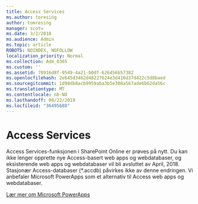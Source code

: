 ```yaml
---
title: Access Services
ms.author: toresing
author: tomresing
manager: scotv
ms.date: 3/2/2018
ms.audience: Admin
ms.topic: article
ROBOTS: NOINDEX, NOFOLLOW
localization_priority: Normal
ms.collection: Adm_O365
ms.custom: ''
ms.assetid: 78916d8f-9549-4a21-b0df-626456b57382
ms.openlocfilehash: 2e645d3462d48227624e3d416d37d422c5d8baed
ms.sourcegitcommit: 1d98db8acb9959aba3b5e308a567ade6b62da56c
ms.translationtype: MT
ms.contentlocale: nb-NO
ms.lasthandoff: 08/22/2019
ms.locfileid: "36495688"
---
```

# <a name="access-services"></a>Access Services

Access Services-funksjonen i SharePoint Online er prøves på nytt. Du kan ikke lenger opprette nye Access-basert web apps og webdatabaser, og eksisterende web apps og webdatabaser vil bli avsluttet av April, 2018. Stasjonær Access-databaser (*.accdb) påvirkes ikke av denne endringen. Vi anbefaler Microsoft PowerApps som et alternativ til Access web apps og webdatabaser. 
  
[Lær mer om Microsoft PowerApps](https://powerapps.microsoft.com/)
  